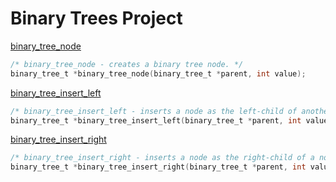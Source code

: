 # Binary Trees Project

[binary_tree_node](../0x03-binary_trees/0-binary_tree_node.c)
```c
/* binary_tree_node - creates a binary tree node. */
binary_tree_t *binary_tree_node(binary_tree_t *parent, int value);
```

[binary_tree_insert_left](../0x03-binary_trees/1-binary_tree_insert_left.c)
```c
/* binary_tree_insert_left - inserts a node as the left-child of another node. */
binary_tree_t *binary_tree_insert_left(binary_tree_t *parent, int value)
```

[binary_tree_insert_right](../0x03-binary_trees/2-binary_tree_insert_right.c)
```c
/* binary_tree_insert_right - inserts a node as the right-child of a node. */
binary_tree_t *binary_tree_insert_right(binary_tree_t *parent, int value)
```

[](../0x03-binary_trees/)
```c
```

[](../0x03-binary_trees/)
```c
```

[](../0x03-binary_trees/)
```c
```

[](../0x03-binary_trees/)
```c
```

[](../0x03-binary_trees/)
```c
```

[](../0x03-binary_trees/)
```c
```

[](../0x03-binary_trees/)
```c
```

[](../0x03-binary_trees/)
```c
```

[](../0x03-binary_trees/)
```c
```

[](../0x03-binary_trees/)
```c
```

[](../0x03-binary_trees/)
```c
```

[](../0x03-binary_trees/)
```c
```

[](../0x03-binary_trees/)
```c
```

[](../0x03-binary_trees/)
```c
```

[](../0x03-binary_trees/)
```c
```

[](../0x03-binary_trees/)
```c
```